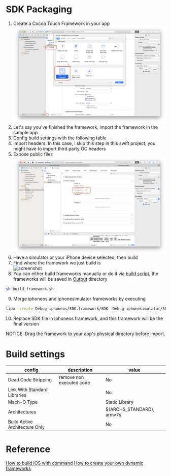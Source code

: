 # SDK Packaging

1. Create a Cocoa Touch Framework in your app   
![screenshot](https://raw.githubusercontent.com/Catherine22/iOS-tutorial/master/screenshots/sdk1.png)  
2. Let's say you've finished the framework, import the framework in the sample app    
3. Config build settings with the following table   
4. Import headers. In this case, I skip this step in this swift project, you might have to import third party OC headers    
5. Expose public files    
![screenshot](https://raw.githubusercontent.com/Catherine22/iOS-tutorial/master/screenshots/sdk2.png)  
6. Have a simulator or your iPhone device selected, then build    
7. Find where the framework we just build is    
![screenshot](https://raw.githubusercontent.com/Catherine22/iOS-tutorial/master/screenshots/sdk3.png)   
8. You can either build frameworks manually or do it via [build script], the frameworks will be saved in [Output] directory   
```sh
sh build_framework.sh
```
9. Merge iphoneos and iphonesimulator frameworks by executing   
```sh
lipo -create Debug-iphoneos/SDK.framework/SDK  Debug-iphonesimulator/SDK.framework/SDK -output SDK
```
10. Replace SDK file in iphoneos framework, and this framework will be the final version    

NOTICE: Drag the framework to your app's physical directory before import.

# Build settings
| config | description | value |
| -- | -- | --|
| Dead Code Stripping | remove non executed code | No |
| Link With Standard Libraries |  | No |
| Mach-O Type | | Static Library |
| Architectures | | $(ARCHS_STANDARD), armv7s |
| Build Active Architecture Only | | No |


# Reference
[How to build iOS with command](https://medium.com/@marksiu/how-to-build-ios-project-with-command-82f20fda5ec5)
[How to create your own dynamic frameworks](https://www.jianshu.com/p/62e22ee6f59e)


[SampleApp]:<https://github.com/Catherine22/iOS-tutorial/blob/master/SDK/SampleApp>
[build script]:<https://github.com/Catherine22/iOS-tutorial/blob/master/SDK/SampleApp/build_framework.sh>
[Output]:<https://github.com/Catherine22/iOS-tutorial/blob/master/SDK/SampleApp/output>
